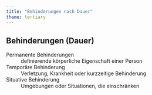 ```yaml
---
title: "Behinderungen nach Dauer"
theme: tertiary
---
```

## Behinderungen (Dauer)

<dl>
    <dt>Permanente Behinderungen</dt>
    <dd>definierende körperliche Eigenschaft einer Person</dd>
    <dt>Temporäre Behinderung</dt>
    <dd>Verletzung, Krankheit oder kurzzeitige Behinderung</dd>
    <dt>Situative Behinderung</dt>
    <dd>Umgebungen oder Situationen, die einschränken</dd>
</dl>
